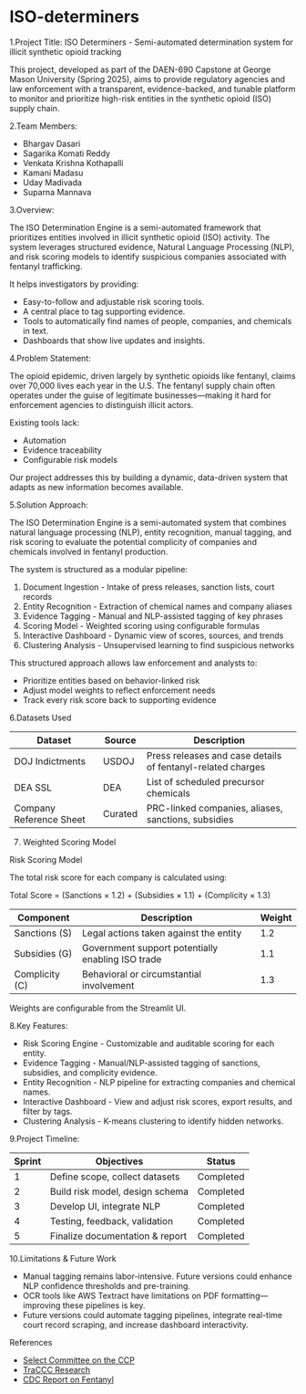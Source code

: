 # ISO-determiners

1.Project Title: ISO Determiners - Semi-automated determination system for illicit synthetic opioid tracking

This project, developed as part of the DAEN-690 Capstone at George Mason University (Spring 2025), aims to provide regulatory agencies and law enforcement with a transparent, evidence-backed, and tunable platform to monitor and prioritize high-risk entities in the synthetic opioid (ISO) supply chain.

2.Team Members:

- Bhargav Dasari
- Sagarika Komati Reddy
- Venkata Krishna Kothapalli
- Kamani Madasu
- Uday Madivada
- Suparna Mannava 

3.Overview:

The ISO Determination Engine is a semi-automated framework that prioritizes entities involved in illicit synthetic opioid (ISO) activity. The system leverages structured evidence, Natural Language Processing (NLP), and risk scoring models to identify suspicious companies associated with fentanyl trafficking.

It helps investigators by providing:

- Easy-to-follow and adjustable risk scoring tools.
- A central place to tag supporting evidence.
- Tools to automatically find names of people, companies, and chemicals in text.
- Dashboards that show live updates and insights.

4.Problem Statement:

The opioid epidemic, driven largely by synthetic opioids like fentanyl, claims over 70,000 lives each year in the U.S. The fentanyl supply chain often operates under the guise of legitimate businesses—making it hard for enforcement agencies to distinguish illicit actors.

Existing tools lack:
- Automation
- Evidence traceability
- Configurable risk models

Our project addresses this by building a dynamic, data-driven system that adapts as new information becomes available.

5.Solution Approach:

The ISO Determination Engine is a semi-automated system that combines natural language processing (NLP), entity recognition, manual tagging, and risk scoring to evaluate the potential complicity of companies and chemicals involved in fentanyl production.

The system is structured as a modular pipeline:

1. Document Ingestion - Intake of press releases, sanction lists, court records
2. Entity Recognition - Extraction of chemical names and company aliases
3. Evidence Tagging - Manual and NLP-assisted tagging of key phrases
4. Scoring Model - Weighted scoring using configurable formulas
5. Interactive Dashboard - Dynamic view of scores, sources, and trends
6. Clustering Analysis - Unsupervised learning to find suspicious networks

This structured approach allows law enforcement and analysts to:
- Prioritize entities based on behavior-linked risk
- Adjust model weights to reflect enforcement needs
- Track every risk score back to supporting evidence


6.Datasets Used

|          Dataset          |    Source    |                       Description                           |
|---------------------------|--------------|-------------------------------------------------------------|
|        DOJ Indictments    |     USDOJ    | Press releases and case details of fentanyl-related charges |
|          DEA SSL          |      DEA     |           List of scheduled precursor chemicals             |
|  Company Reference Sheet  |    Curated   |     PRC-linked companies, aliases, sanctions, subsidies     |


7. Weighted Scoring Model

Risk Scoring Model

The total risk score for each company is calculated using:

Total Score = (Sanctions × 1.2) + (Subsidies × 1.1) + (Complicity × 1.3)

|    Component   |                    Description                    | Weight |
|----------------|---------------------------------------------------|--------|
|  Sanctions (S) |       Legal actions taken against the entity      |   1.2  |
|  Subsidies (G) | Government support potentially enabling ISO trade |   1.1  |
| Complicity (C) |      Behavioral or circumstantial involvement     |   1.3  |

Weights are configurable from the Streamlit UI.


8.Key Features:

- Risk Scoring Engine - Customizable and auditable scoring for each entity.
- Evidence Tagging - Manual/NLP-assisted tagging of sanctions, subsidies, and complicity evidence.
- Entity Recognition - NLP pipeline for extracting companies and chemical names.
- Interactive Dashboard - View and adjust risk scores, export results, and filter by tags.
- Clustering Analysis - K-means clustering to identify hidden networks.


9.Project Timeline:


| Sprint |            Objectives           |   Status   |
|--------|---------------------------------|------------|
|    1   | Define scope, collect datasets  |  Completed |
|    2   | Build risk model, design schema |  Completed |
|    3   |    Develop UI, integrate NLP    |  Completed |
|    4   |  Testing, feedback, validation  |  Completed |
|    5   | Finalize documentation & report |  Completed |

10.Limitations & Future Work

- Manual tagging remains labor-intensive. Future versions could enhance NLP confidence thresholds and pre-training.
- OCR tools like AWS Textract have limitations on PDF formatting—improving these pipelines is key.
- Future versions could automate tagging pipelines, integrate real-time court record scraping, and increase dashboard interactivity.


References

- [Select Committee on the CCP](https://selectcommitteeontheccp.house.gov/)
- [TraCCC Research](https://traccc.gmu.edu/)
- [CDC Report on Fentanyl](https://blogs.cdc.gov/nchs/2023/05/03/7338/)




